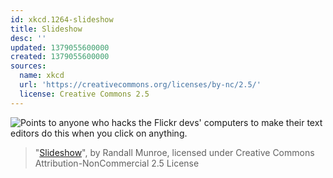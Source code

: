 ```yaml
---
id: xkcd.1264-slideshow
title: Slideshow
desc: ''
updated: 1379055600000
created: 1379055600000
sources:
  name: xkcd
  url: 'https://creativecommons.org/licenses/by-nc/2.5/'
  license: Creative Commons 2.5
---
```

![Points to anyone who hacks the Flickr devs' computers to make their text editors do this when you click on anything.](https://imgs.xkcd.com/comics/slideshow.gif)
> "[Slideshow](https://xkcd.com/1264/)", by Randall Munroe, licensed under Creative Commons Attribution-NonCommercial 2.5 License
